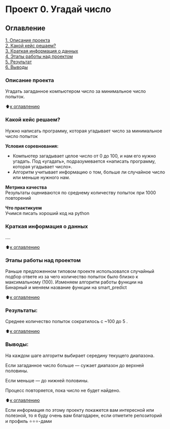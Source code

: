 # Проект 0. Угадай число

## Оглавление  
[1. Описание проекта](.README.md#Описание-проекта)  
[2. Какой кейс решаем?](.README.md#Какой-кейс-решаем)  
[3. Краткая информация о данных](.README.md#Краткая-информация-о-данных)  
[4. Этапы работы над проектом](.README.md#Этапы-работы-над-проектом)  
[5. Результат](.README.md#Результат)    
[6. Выводы](.README.md#Выводы) 

### Описание проекта    
Угадать загаданное компьютером число за минимальное число попыток.

:arrow_up:[к оглавлению](_)


### Какой кейс решаем?    
Нужно написать программу, которая угадывает число за минимальное число попыток

**Условия соревнования:**  
- Компьютер загадывает целое число от 0 до 100, и нам его нужно угадать. Под «угадать», подразумевается «написать программу, которая угадывает число».
- Алгоритм учитывает информацию о том, больше ли случайное число или меньше нужного нам.

**Метрика качества**     
Результаты оцениваются по среднему количеству попыток при 1000 повторений

**Что практикуем**     
Учимся писать хороший код на python


### Краткая информация о данных
....
  
:arrow_up:[к оглавлению](.README.md#Оглавление)


### Этапы работы над проектом  
Раньше предложенном типовом проекте использовался случайный подбор ответе из за чего количество попыток было близко к максимальному (100).
Изменяем алгоритм работы функции на Бинарный и меняем название функции на 
smart_predict
   
:arrow_up:[к оглавлению](.README.md#Оглавление)


### Результаты:  
Среднее количество попыток сократилось с ~100 до 5 .

:arrow_up:[к оглавлению](.README.md#Оглавление)


### Выводы:  
На каждом шаге алгоритм выбирает середину текущего диапазона.

Если загаданное число больше — сужает диапазон до верхней половины.

Если меньше — до нижней половины.

Процесс повторяется, пока число не будет найдено.

:arrow_up:[к оглавлению](.README.md#Оглавление)


Если информация по этому проекту покажется вам интересной или полезной, то я буду очень вам благодарен, если отметите репозиторий и профиль ⭐️⭐️⭐️-дами